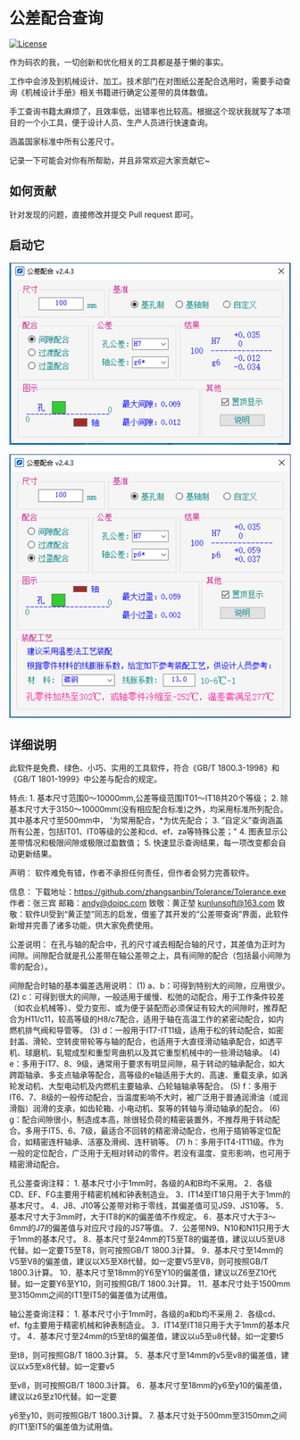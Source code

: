 # 公差配合查询

[![License](https://github.com/zhangsanbin/Tolerance)](./LICENSE)

作为码农的我，一切创新和优化相关的工具都是基于懒的事实。

工作中会涉及到机械设计、加工。技术部门在对图纸公差配合选用时，需要手动查询《机械设计手册》相关书籍进行确定公差带的具体数值。

手工查询书籍太麻烦了，且效率低，出错率也比较高。根据这个现状我就写了本项目的一个小工具，便于设计人员、生产人员进行快速查询。

涵盖国家标准中所有公差尺寸。

记录一下可能会对你有所帮助，并且非常欢迎大家贡献它~

## 如何贡献

针对发现的问题，直接修改并提交 Pull request 即可。

## 启动它

![image](1.png)

![image](2.png)

## 详细说明

此软件是免费、绿色、小巧、实用的工具软件，符合《GB/T 1800.3-1998》和《GB/T 1801-1999》中公差与配合的规定。

特点:
    1. 基本尺寸范围0～10000mm,公差等级范围IT01～IT18共20个等级；
    2. 除基本尺寸大于3150～10000mm(没有相应配合标准)之外，均采用标准所列配合。其中基本尺寸至500mm中， '为常用配合，*为优先配合；
    3. ”自定义”查询涵盖所有公差，包括IT01、IT0等级的公差和cd、ef、za等特殊公差；" 
    4. 图表显示公差带情况和极限间隙或极限过盈数值；
    5. 快速显示查询结果，每一项改变都会自动更新结果。

声明： 
   软件难免有错，作者不承担任何责任，但作者会努力完善软件。

信息：
下载地址：https://github.com/zhangsanbin/Tolerance/Tolerance.exe
作者：张三宾  邮箱：andy@doipc.com
致敬：黄正堃  kunlunsoft@163.com
致敬：软件UI受到“黄正堃”同志的启发，借鉴了其开发的“公差带查询”界面，此软件新增并完善了诸多功能，供大家免费使用。

公差说明：
在孔与轴的配合中，孔的尺寸减去相配合轴的尺寸，其差值为正时为间隙。间隙配合就是孔公差带在轴公差带之上，具有间隙的配合（包括最小间隙为零的配合）。

间隙配合时轴的基本偏差选用说明：
    (1) a、b：可得到特别大的间隙，应用很少。
    (2) c：可得到很大的间隙，一般适用于缓慢、松弛的动配合。用于工作条件较差（如农业机械等）、受力变形、或为便于装配而必须保证有较大的间隙时，推荐配合为H11/c11，较高等级的H8/c7配合，适用于轴在高温工作的紧密动配合，如内燃机排气阀和导管等。
    (3) d：一般用于IT7-IT11级，适用于松的转动配合，如密封盖、滑轮、空转皮带轮等与轴的配合，也适用于大直径滑动轴承配合，如透平机、球磨机、轧辊成型和重型弯曲机以及其它重型机械中的一些滑动轴承。
    (4) e：多用于IT7、8、9级，通常用于要求有明显间隙，易于转动的轴承配合，如大跨距轴承、多支点轴承等配合，高等级的e轴适用于大的、高速、重载支承，如涡轮发动机、大型电动机及内燃机主要轴承、凸轮轴轴承等配合。
    (5) f：多用于IT6、7、8级的一般传动配合，当温度影响不大时，被广泛用于普通润滑油（或润滑脂）润滑的支承，如齿轮箱、小电动机、泵等的转轴与滑动轴承的配合。
    (6) g：配合间隙很小，制造成本高，除很轻负荷的精密装置外，不推荐用于转动配合。多用于IT5、6、7级，最适合不回转的精密滑动配合，也用于插销等定位配合，如精密连杆轴承、活塞及滑阀、连杆销等。
    (7) h：多用于IT4-IT11级。作为一般的定位配合，广泛用于无相对转动的零件。若没有温度、变形影响，也可用于精密滑动配合。

孔公差查询注释：
    1. 基本尺寸小于1mm时，各级的A和B均不采用。
    2．各级CD、EF、FG主要用于精密机械和钟表制造业。
    3．IT14至IT18只用于大于1mm的基本尺寸。
    4．J8、J10等公差带对称于零线，其偏差值可见JS9、JS10等。
    5．基本尺寸大于3mm时，大于IT8的K的偏差值不作规定。
    6．基本尺寸大于3～6mm的J7的偏差值与对应尺寸段的JS7等值。
    7．公差带N9、N10和N11只用于大于1mm的基本尺寸。
    8．基本尺寸至24mm的T5至T8的偏差值，建议以U5至U8代替。如一定要T5至T8，则可按照GB/T 1800.3计算。
    9．基本尺寸至14mm的V5至V8的偏差值，建议以X5至X8代替。如一定要V5至V8，则可按照GB/T 1800.3计算。
    10．基本尺寸至18mm的Y6至Y10的偏差值，建议以Z6至Z10代替。如一定要Y6至Y10，则可按照GB/T 1800.3计算。
    11．基本尺寸处于1500mm至3150mm之间的IT1至IT5的偏差值为试用值。

轴公差查询注释：
    1. 基本尺寸小于1mm时，各级的a和b均不采用
    2．各级cd、ef、fg主要用于精密机械和钟表制造业。
    3．IT14至IT18只用于大于1mm的基本尺寸。
    4．基本尺寸至24mm的t5至t8的偏差值，建议以u5至u8代替。如一定要t5

至t8，则可按照GB/T 1800.3计算。
    5．基本尺寸至14mm的v5至v8的偏差值，建议以x5至x8代替。如一定要v5

至v8，则可按照GB/T 1800.3计算。
    6．基本尺寸至18mm的y6至y10的偏差值，建议以z6至z10代替。如一定要

y6至y10，则可按照GB/T 1800.3计算。
    7. 基本尺寸处于500mm至3150mm之间的IT1至IT5的偏差值为试用值。